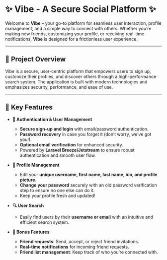 # ✨ **Vibe** - A Secure Social Platform ✨

Welcome to **Vibe** – your go-to platform for seamless user interaction, profile management, and a simple way to connect with others. Whether you’re making new friends, customizing your profile, or receiving real-time notifications, **Vibe** is designed for a frictionless user experience.

---

## 📌 **Project Overview**

Vibe is a secure, user-centric platform that empowers users to sign up, customize their profiles, and discover others through a high-performance search system. The application is built with modern technologies and emphasizes security, performance, and ease of use. 

---

## 🌟 **Key Features**

- **🔐 Authentication & User Management**  
  - **Secure sign-up and login** with email/password authentication.
  - **Password recovery** in case you forget it (don’t worry, we’ve got you!).
  - **Optional email verification** for enhanced security.
  - Powered by **Laravel Breeze/Jetstream** to ensure robust authentication and smooth user flow.

- **👤 Profile Management**  
  - Edit your **unique username, first name, last name, bio, and profile picture**.
  - **Change your password** securely with an old password verification step to ensure no one else can do it.
  - Keep your profile fresh and updated!

- **🔍 User Search**  
  - Easily find users by their **username or email** with an intuitive and efficient search system.

- **💬 Bonus Features**  
  - **Friend requests**: Send, accept, or reject friend invitations.
  - **Real-time notifications** for incoming friend requests.
  - **Friend list management**: Keep track of who you’re connected with.

